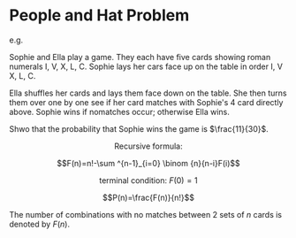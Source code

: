# People and Hat Problem 

e.g.  

Sophie and Ella play a game. They each have five cards showing roman numerals I, V, X, L, C. Sophie lays her cars face up on the table in order I, V X, L, C.  

Ella shuffles her cards and lays them face down on the table. She then turns them over one by one see if her card matches with Sophie's 4 card directly above. Sophie wins if nomatches occur; otherwise Ella wins.  

Shwo that the probability that Sophie wins the game is $\frac{11}{30}$.  

$$\text{Recursive formula: }$$  

$$F(n)=n!-\sum ^{n-1}_{i=0} \binom {n}{n-i}F(i)$$  

$$\text{terminal condition: }F(0)=1$$

$$P(n)=\frac{F(n)}{n!}$$  

The number of combinations with no matches between 2 sets of $n$ cards is denoted by $F(n)$.  